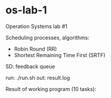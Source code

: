 # os-lab-1
Operation Systems lab #1

Scheduling processes, algorithms:
- Robin Round (RR)
- Shortest Remaining Time First (SRTF)

SD: feedback queue

run: ./run.sh
out: result.log

Result of working program (10 tasks):
